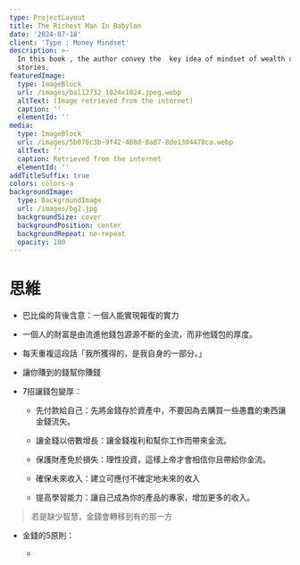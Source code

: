 ```yaml
---
type: ProjectLayout
title: The Richest Man In Babylon
date: '2024-07-18'
client: 'Type : Money Mindset'
description: >-
  In this book , the author convey the  key idea of mindset of wealth using
  stories.
featuredImage:
  type: ImageBlock
  url: /images/bal12732_1024x1024.jpeg.webp
  altText: (Image retrieved from the internet)
  caption: ''
  elementId: ''
media:
  type: ImageBlock
  url: /images/5b076c3b-9f42-488d-8a87-8de1304470ca.webp
  altText: ''
  caption: Retrieved from the internet
  elementId: ''
addTitleSuffix: true
colors: colors-a
backgroundImage:
  type: BackgroundImage
  url: /images/bg2.jpg
  backgroundSize: cover
  backgroundPosition: center
  backgroundRepeat: no-repeat
  opacity: 100
---
```

# 思維

*   巴比倫的背後含意：一個人能實現報復的實力

<!---->

*   一個人的財富是由流進他錢包源源不斷的金流，而非他錢包的厚度。

<!---->

*   每天重複這段話「我所獲得的，是我自身的一部分。」

<!---->

*   讓你賺到的錢幫你賺錢

*   7招讓錢包變厚：

    *   先付款給自己：先將金錢存於資產中，不要因為去購買一些愚蠢的東西讓金錢流失。

    *   讓金錢以倍數增長：讓金錢複利和幫你工作而帶來金流。

    *   保護財產免於損失：理性投資，這樣上帝才會相信你且帶給你金流。

    *   確保未來收入：建立可應付不確定地未來的收入

    *   提高學習能力：讓自己成為你的產品的專家，增加更多的收入。

> 若是缺少智慧，金錢會轉移到有的那一方

*   金錢的5原則：

    *

